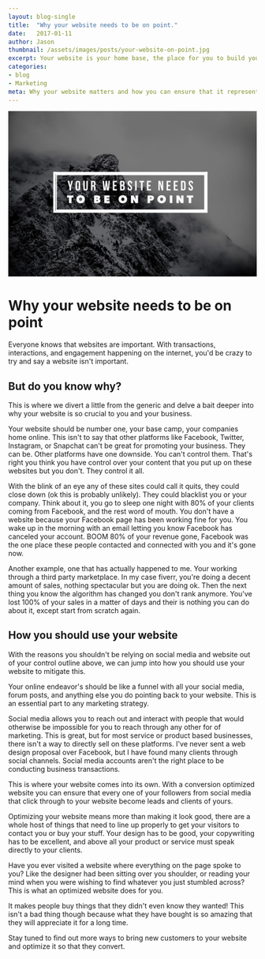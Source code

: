 ```yaml
---
layout: blog-single
title:  "Why your website needs to be on point."
date:   2017-01-11
author: Jason
thumbnail: /assets/images/posts/your-website-on-point.jpg
excerpt: Your website is your home base, the place for you to build your amazing companies presence online. Find out why.
categories:
- blog
- Marketing
meta: Why your website matters and how you can ensure that it represents you and your company perfectly. From the Jason M Design blog.
---
```


![email marketing diagram](/assets/images/posts/your-website-on-point.jpg)

# Why your website needs to be on point

Everyone knows that websites are important. With transactions, interactions, and engagement happening on the internet, you'd be crazy to try and say a website isn't important.

## But do you know why?

This is where we divert a little from the generic and delve a bait deeper into why your website is so crucial to you and your business.

Your website should be number one, your base camp, your companies home online. This isn't to say that other platforms like Facebook, Twitter, Instagram, or Snapchat can't be great for promoting your business. They can be. Other platforms have one downside. You can't control them. That's right you think you have control over your content that you put up on these websites but you don't. They control it all.

With the blink of an eye any of these sites could call it quits, they could close down (ok this is probably unlikely). They could blacklist you or your company. Think about it, you go to sleep one night with 80% of your clients coming from Facebook, and the rest word of mouth. You don't have a website because your Facebook page has been working fine for you. You wake up in the morning with an email letting you know Facebook has canceled your account. BOOM 80% of your revenue gone, Facebook was the one place these people contacted and connected with you and it's gone now.

Another example, one that has actually happened to me. Your working through a third party marketplace. In my case fiverr, you're doing a decent amount of sales, nothing spectacular but you are doing ok. Then the next thing you know the algorithm has changed you don't rank anymore. You've lost 100% of your sales in a matter of days and their is nothing you can do about it, except start from scratch again.

## How you should use your website

With the reasons you shouldn't be relying on social media and website out of your control outline above, we can jump into how you should use your website to mitigate this.

Your online endeavor's should be like a funnel with all your social media, forum posts, and anything else you do pointing back to your website. This is an essential part to any marketing strategy.

Social media allows you to reach out and interact with people that would otherwise be impossible for you to reach through any other for of marketing. This is great, but for most service or product based businesses, there isn't a way to directly sell on these platforms. I've never sent a web design proposal over Facebook, but I have found many clients through social channels. Social media accounts aren't the right place to be conducting business transactions.

This is where your website comes into its own. With a conversion optimized website you can ensure that every one of your followers from social media that click through to your website become leads and clients of yours.

Optimizing your website means more than making it look good, there are a whole host of things that need to line up properly to get your visitors to contact you or buy your stuff. Your design has to be good, your copywriting has to be excellent, and above all your product or service must speak directly to your clients.

Have you ever visited a website where everything on the page spoke to you? Like the designer had been sitting over you shoulder, or reading your mind when you were wishing to find whatever you just stumbled across? This is what an optimized website does for you.

It makes people buy things that they didn't even know they wanted! This isn't a bad thing though because what they have bought is so amazing that they will appreciate it for a long time.

Stay tuned to find out more ways to bring new customers to your website and optimize it so that they convert.
